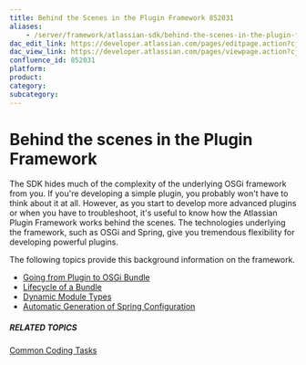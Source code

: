 ```yaml
---
title: Behind the Scenes in the Plugin Framework 852031
aliases:
    - /server/framework/atlassian-sdk/behind-the-scenes-in-the-plugin-framework-852031.html
dac_edit_link: https://developer.atlassian.com/pages/editpage.action?cjm=wozere&pageId=852031
dac_view_link: https://developer.atlassian.com/pages/viewpage.action?cjm=wozere&pageId=852031
confluence_id: 852031
platform:
product:
category:
subcategory:
---
```

# Behind the scenes in the Plugin Framework

The SDK hides much of the complexity of the underlying OSGi framework from you. If you're developing a simple plugin, you probably won't have to think about it at all. However, as you start to develop more advanced plugins or when you have to troubleshoot, it's useful to know how the Atlassian Plugin Framework works behind the scenes. The technologies underlying the framework, such as OSGi and Spring, give you tremendous flexibility for developing powerful plugins. 

The following topics provide this background information on the framework.

-   [Going from Plugin to OSGi Bundle](/server/framework/atlassian-sdk/going-from-plugin-to-osgi-bundle-852147.html)
-   [Lifecycle of a Bundle](/server/framework/atlassian-sdk/lifecycle-of-a-bundle-852035.html)
-   [Dynamic Module Types](/server/framework/atlassian-sdk/dynamic-module-types-852034.html)
-   [Automatic Generation of Spring Configuration](/server/framework/atlassian-sdk/automatic-generation-of-spring-configuration-852044.html)

##### RELATED TOPICS

[Common Coding Tasks](/server/framework/atlassian-sdk/common-coding-tasks-852076.html)

























